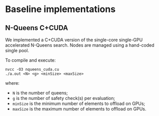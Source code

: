 # Baseline implementations

## N-Queens C+CUDA

We implemented a C+CUDA version of the single-core single-GPU accelerated N-Queens search.
Nodes are managed using a hand-coded single pool.

To compile and execute:
```
nvcc -O3 nqueens_cuda.cu
./a.out <N> <g> <minSize> <maxSize>
```
where:
- `N` is the number of queens;
- `g` is the number of safety check(s) per evaluation;
- `minSize` is the minimum number of elements to offload on GPUs;
- `maxSize` is the maximum number of elements to offload on GPUs.
